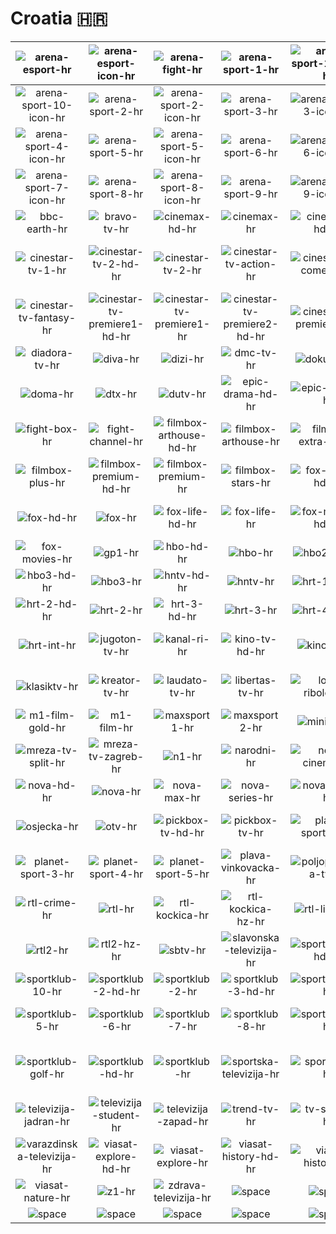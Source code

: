 # Croatia 🇭🇷

| ![arena-esport-hr] | ![arena-esport-icon-hr] | ![arena-fight-hr] | ![arena-sport-1-hr] | ![arena-sport-1-icon-hr] | ![arena-sport-10-hr] |
|:---:|:---:|:---:|:---:|:---:|:---:|
| ![arena-sport-10-icon-hr] | ![arena-sport-2-hr] | ![arena-sport-2-icon-hr] | ![arena-sport-3-hr] | ![arena-sport-3-icon-hr] | ![arena-sport-4-hr] |
| ![arena-sport-4-icon-hr] | ![arena-sport-5-hr] | ![arena-sport-5-icon-hr] | ![arena-sport-6-hr] | ![arena-sport-6-icon-hr] | ![arena-sport-7-hr] |
| ![arena-sport-7-icon-hr] | ![arena-sport-8-hr] | ![arena-sport-8-icon-hr] | ![arena-sport-9-hr] | ![arena-sport-9-icon-hr] | ![aurora-tv-hr] |
| ![bbc-earth-hr] | ![bravo-tv-hr] | ![cinemax-hd-hr] | ![cinemax-hr] | ![cinemax2-hd-hr] | ![cinemax2-hr] |
| ![cinestar-tv-1-hr] | ![cinestar-tv-2-hd-hr] | ![cinestar-tv-2-hr] | ![cinestar-tv-action-hr] | ![cinestar-tv-comedy-hr] | ![cinestar-tv-fantasy-hd-hr] |
| ![cinestar-tv-fantasy-hr] | ![cinestar-tv-premiere1-hd-hr] | ![cinestar-tv-premiere1-hr] | ![cinestar-tv-premiere2-hd-hr] | ![cinestar-tv-premiere2-hr] | ![cmc-tv-hr] |
| ![diadora-tv-hr] | ![diva-hr] | ![dizi-hr] | ![dmc-tv-hr] | ![doku-tv-hr] | ![doma-hd-hr] |
| ![doma-hr] | ![dtx-hr] | ![dutv-hr] | ![epic-drama-hd-hr] | ![epic-drama-hr] | ![fast-and-funbox-hr] |
| ![fight-box-hr] | ![fight-channel-hr] | ![filmbox-arthouse-hd-hr] | ![filmbox-arthouse-hr] | ![filmbox-extra-hd-hr] | ![filmbox-extra-hr] |
| ![filmbox-plus-hr] | ![filmbox-premium-hd-hr] | ![filmbox-premium-hr] | ![filmbox-stars-hr] | ![fox-crime-hd-hr] | ![fox-crime-hr] |
| ![fox-hd-hr] | ![fox-hr] | ![fox-life-hd-hr] | ![fox-life-hr] | ![fox-movies-hd-hr] | ![fox-movies-hd-hz-hr] |
| ![fox-movies-hr] | ![gp1-hr] | ![hbo-hd-hr] | ![hbo-hr] | ![hbo2-hd-hr] | ![hbo2-hr] |
| ![hbo3-hd-hr] | ![hbo3-hr] | ![hntv-hd-hr] | ![hntv-hr] | ![hrt-1-hd-hr] | ![hrt-1-hr] |
| ![hrt-2-hd-hr] | ![hrt-2-hr] | ![hrt-3-hd-hr] | ![hrt-3-hr] | ![hrt-4-hd-hr] | ![hrt-4-hr] |
| ![hrt-int-hr] | ![jugoton-tv-hr] | ![kanal-ri-hr] | ![kino-tv-hd-hr] | ![kino-tv-hr] | ![klape-i-tambure-tv-hr] |
| ![klasiktv-hr] | ![kreator-tv-hr] | ![laudato-tv-hr] | ![libertas-tv-hr] | ![lov-i-ribolov-hr] | ![m1-film-family-hr] |
| ![m1-film-gold-hr] | ![m1-film-hr] | ![maxsport1-hr] | ![maxsport2-hr] | ![mini-tv-hr] | ![mreza-tv-hr] |
| ![mreza-tv-split-hr] | ![mreza-tv-zagreb-hr] | ![n1-hr] | ![narodni-hr] | ![nova-cinema-hr] | ![nova-family-hr] |
| ![nova-hd-hr] | ![nova-hr] | ![nova-max-hr] | ![nova-series-hr] | ![nova-sport-hr] | ![nova-world-hr] |
| ![osjecka-hr] | ![otv-hr] | ![pickbox-tv-hd-hr] | ![pickbox-tv-hr] | ![planet-sport-1-hr] | ![planet-sport-2-hr] |
| ![planet-sport-3-hr] | ![planet-sport-4-hr] | ![planet-sport-5-hr] | ![plava-vinkovacka-hr] | ![poljoprivredna-tv-hr] | ![rtl-adria-hr] |
| ![rtl-crime-hr] | ![rtl-hr] | ![rtl-kockica-hr] | ![rtl-kockica-hz-hr] | ![rtl-living-hr] | ![rtl-passion-hr] |
| ![rtl2-hr] | ![rtl2-hz-hr] | ![sbtv-hr] | ![slavonska-televizija-hr] | ![sportklub-1-hd-hr] | ![sportklub-1-hr] |
| ![sportklub-10-hr] | ![sportklub-2-hd-hr] | ![sportklub-2-hr] | ![sportklub-3-hd-hr] | ![sportklub-3-hr] | ![sportklub-4-hr] |
| ![sportklub-5-hr] | ![sportklub-6-hr] | ![sportklub-7-hr] | ![sportklub-8-hr] | ![sportklub-9-hr] | ![sportklub-esports-hr] |
| ![sportklub-golf-hr] | ![sportklub-hd-hr] | ![sportklub-hr] | ![sportska-televizija-hr] | ![sportskatv-hr] | ![televizija-dalmacija-hr] |
| ![televizija-jadran-hr] | ![televizija-student-hr] | ![televizija-zapad-hr] | ![trend-tv-hr] | ![tv-sibenik-hr] | ![tv1000-hr] |
| ![varazdinska-televizija-hr] | ![viasat-explore-hd-hr] | ![viasat-explore-hr] | ![viasat-history-hd-hr] | ![viasat-history-hr] | ![viasat-nature-hd-hr] |
| ![viasat-nature-hr] | ![z1-hr] | ![zdrava-televizija-hr] | ![space] | ![space] | ![space] |
| ![space]| ![space]| ![space]| ![space]| ![space]| ![space]|


[arena-esport-hr]:arena-esport-hr.png
[arena-esport-icon-hr]:arena-esport-icon-hr.png
[arena-fight-hr]:arena-fight-hr.png
[arena-sport-1-hr]:arena-sport-1-hr.png
[arena-sport-1-icon-hr]:arena-sport-1-icon-hr.png
[arena-sport-10-hr]:arena-sport-10-hr.png
[arena-sport-10-icon-hr]:arena-sport-10-icon-hr.png
[arena-sport-2-hr]:arena-sport-2-hr.png
[arena-sport-2-icon-hr]:arena-sport-2-icon-hr.png
[arena-sport-3-hr]:arena-sport-3-hr.png
[arena-sport-3-icon-hr]:arena-sport-3-icon-hr.png
[arena-sport-4-hr]:arena-sport-4-hr.png
[arena-sport-4-icon-hr]:arena-sport-4-icon-hr.png
[arena-sport-5-hr]:arena-sport-5-hr.png
[arena-sport-5-icon-hr]:arena-sport-5-icon-hr.png
[arena-sport-6-hr]:arena-sport-6-hr.png
[arena-sport-6-icon-hr]:arena-sport-6-icon-hr.png
[arena-sport-7-hr]:arena-sport-7-hr.png
[arena-sport-7-icon-hr]:arena-sport-7-icon-hr.png
[arena-sport-8-hr]:arena-sport-8-hr.png
[arena-sport-8-icon-hr]:arena-sport-8-icon-hr.png
[arena-sport-9-hr]:arena-sport-9-hr.png
[arena-sport-9-icon-hr]:arena-sport-9-icon-hr.png
[aurora-tv-hr]:aurora-tv-hr.png
[bbc-earth-hr]:bbc-earth-hr.png
[bravo-tv-hr]:bravo-tv-hr.png
[cinemax-hd-hr]:hd/cinemax-hd-hr.png
[cinemax-hr]:cinemax-hr.png
[cinemax2-hd-hr]:hd/cinemax2-hd-hr.png
[cinemax2-hr]:cinemax2-hr.png
[cinestar-tv-1-hr]:cinestar-tv-1-hr.png
[cinestar-tv-2-hd-hr]:hd/cinestar-tv-2-hd-hr.png
[cinestar-tv-2-hr]:cinestar-tv-2-hr.png
[cinestar-tv-action-hr]:cinestar-tv-action-hr.png
[cinestar-tv-comedy-hr]:cinestar-tv-comedy-hr.png
[cinestar-tv-fantasy-hd-hr]:hd/cinestar-tv-fantasy-hd-hr.png
[cinestar-tv-fantasy-hr]:cinestar-tv-fantasy-hr.png
[cinestar-tv-premiere1-hd-hr]:hd/cinestar-tv-premiere1-hd-hr.png
[cinestar-tv-premiere1-hr]:cinestar-tv-premiere1-hr.png
[cinestar-tv-premiere2-hd-hr]:hd/cinestar-tv-premiere2-hd-hr.png
[cinestar-tv-premiere2-hr]:cinestar-tv-premiere2-hr.png
[cmc-tv-hr]:cmc-tv-hr.png
[diadora-tv-hr]:diadora-tv-hr.png
[diva-hr]:diva-hr.png
[dizi-hr]:dizi-hr.png
[dmc-tv-hr]:dmc-tv-hr.png
[doku-tv-hr]:doku-tv-hr.png
[doma-hd-hr]:hd/doma-hd-hr.png
[doma-hr]:doma-hr.png
[dtx-hr]:dtx-hr.png
[dutv-hr]:dutv-hr.png
[epic-drama-hd-hr]:hd/epic-drama-hd-hr.png
[epic-drama-hr]:epic-drama-hr.png
[fast-and-funbox-hr]:fast-and-funbox-hr.png
[fight-box-hr]:fight-box-hr.png
[fight-channel-hr]:fight-channel-hr.png
[filmbox-arthouse-hd-hr]:hd/filmbox-arthouse-hd-hr.png
[filmbox-arthouse-hr]:filmbox-arthouse-hr.png
[filmbox-extra-hd-hr]:hd/filmbox-extra-hd-hr.png
[filmbox-extra-hr]:filmbox-extra-hr.png
[filmbox-plus-hr]:filmbox-plus-hr.png
[filmbox-premium-hd-hr]:hd/filmbox-premium-hd-hr.png
[filmbox-premium-hr]:filmbox-premium-hr.png
[filmbox-stars-hr]:filmbox-stars-hr.png
[fox-crime-hd-hr]:hd/fox-crime-hd-hr.png
[fox-crime-hr]:fox-crime-hr.png
[fox-hd-hr]:hd/fox-hd-hr.png
[fox-hr]:fox-hr.png
[fox-life-hd-hr]:hd/fox-life-hd-hr.png
[fox-life-hr]:fox-life-hr.png
[fox-movies-hd-hr]:hd/fox-movies-hd-hr.png
[fox-movies-hd-hz-hr]:hd/fox-movies-hd-hz-hr.png
[fox-movies-hr]:fox-movies-hr.png
[gp1-hr]:gp1-hr.png
[hbo-hd-hr]:hd/hbo-hd-hr.png
[hbo-hr]:hbo-hr.png
[hbo2-hd-hr]:hd/hbo2-hd-hr.png
[hbo2-hr]:hbo2-hr.png
[hbo3-hd-hr]:hd/hbo3-hd-hr.png
[hbo3-hr]:hbo3-hr.png
[hntv-hd-hr]:hd/hntv-hd-hr.png
[hntv-hr]:hntv-hr.png
[hrt-1-hd-hr]:hd/hrt-1-hd-hr.png
[hrt-1-hr]:hrt-1-hr.png
[hrt-2-hd-hr]:hd/hrt-2-hd-hr.png
[hrt-2-hr]:hrt-2-hr.png
[hrt-3-hd-hr]:hd/hrt-3-hd-hr.png
[hrt-3-hr]:hrt-3-hr.png
[hrt-4-hd-hr]:hd/hrt-4-hd-hr.png
[hrt-4-hr]:hrt-4-hr.png
[hrt-int-hr]:hrt-int-hr.png
[jugoton-tv-hr]:jugoton-tv-hr.png
[kanal-ri-hr]:kanal-ri-hr.png
[kino-tv-hd-hr]:hd/kino-tv-hd-hr.png
[kino-tv-hr]:kino-tv-hr.png
[klape-i-tambure-tv-hr]:klape-i-tambure-tv-hr.png
[klasiktv-hr]:klasiktv-hr.png
[kreator-tv-hr]:kreator-tv-hr.png
[laudato-tv-hr]:laudato-tv-hr.png
[libertas-tv-hr]:libertas-tv-hr.png
[lov-i-ribolov-hr]:lov-i-ribolov-hr.png
[m1-film-family-hr]:m1-film-family-hr.png
[m1-film-gold-hr]:m1-film-gold-hr.png
[m1-film-hr]:m1-film-hr.png
[maxsport1-hr]:maxsport1-hr.png
[maxsport2-hr]:maxsport2-hr.png
[mini-tv-hr]:mini-tv-hr.png
[mreza-tv-hr]:mreza-tv-hr.png
[mreza-tv-split-hr]:mreza-tv-split-hr.png
[mreza-tv-zagreb-hr]:mreza-tv-zagreb-hr.png
[n1-hr]:n1-hr.png
[narodni-hr]:narodni-hr.png
[nova-cinema-hr]:nova-cinema-hr.png
[nova-family-hr]:nova-family-hr.png
[nova-hd-hr]:hd/nova-hd-hr.png
[nova-hr]:nova-hr.png
[nova-max-hr]:nova-max-hr.png
[nova-series-hr]:nova-series-hr.png
[nova-sport-hr]:nova-sport-hr.png
[nova-world-hr]:nova-world-hr.png
[osjecka-hr]:osjecka-hr.png
[otv-hr]:otv-hr.png
[pickbox-tv-hd-hr]:hd/pickbox-tv-hd-hr.png
[pickbox-tv-hr]:pickbox-tv-hr.png
[planet-sport-1-hr]:planet-sport-1-hr.png
[planet-sport-2-hr]:planet-sport-2-hr.png
[planet-sport-3-hr]:planet-sport-3-hr.png
[planet-sport-4-hr]:planet-sport-4-hr.png
[planet-sport-5-hr]:planet-sport-5-hr.png
[plava-vinkovacka-hr]:plava-vinkovacka-hr.png
[poljoprivredna-tv-hr]:poljoprivredna-tv-hr.png
[rtl-adria-hr]:rtl-adria-hr.png
[rtl-crime-hr]:rtl-crime-hr.png
[rtl-hr]:rtl-hr.png
[rtl-kockica-hr]:rtl-kockica-hr.png
[rtl-kockica-hz-hr]:rtl-kockica-hz-hr.png
[rtl-living-hr]:rtl-living-hr.png
[rtl-passion-hr]:rtl-passion-hr.png
[rtl2-hr]:rtl2-hr.png
[rtl2-hz-hr]:rtl2-hz-hr.png
[sbtv-hr]:sbtv-hr.png
[slavonska-televizija-hr]:slavonska-televizija-hr.png
[sportklub-1-hd-hr]:hd/sportklub-1-hd-hr.png
[sportklub-1-hr]:sportklub-1-hr.png
[sportklub-10-hr]:sportklub-10-hr.png
[sportklub-2-hd-hr]:hd/sportklub-2-hd-hr.png
[sportklub-2-hr]:sportklub-2-hr.png
[sportklub-3-hd-hr]:hd/sportklub-3-hd-hr.png
[sportklub-3-hr]:sportklub-3-hr.png
[sportklub-4-hr]:sportklub-4-hr.png
[sportklub-5-hr]:sportklub-5-hr.png
[sportklub-6-hr]:sportklub-6-hr.png
[sportklub-7-hr]:sportklub-7-hr.png
[sportklub-8-hr]:sportklub-8-hr.png
[sportklub-9-hr]:sportklub-9-hr.png
[sportklub-esports-hr]:sportklub-esports-hr.png
[sportklub-golf-hr]:sportklub-golf-hr.png
[sportklub-hd-hr]:hd/sportklub-hd-hr.png
[sportklub-hr]:sportklub-hr.png
[sportska-televizija-hr]:sportska-televizija-hr.png
[sportskatv-hr]:sportskatv-hr.png
[televizija-dalmacija-hr]:televizija-dalmacija-hr.png
[televizija-jadran-hr]:televizija-jadran-hr.png
[televizija-student-hr]:televizija-student-hr.png
[televizija-zapad-hr]:televizija-zapad-hr.png
[trend-tv-hr]:trend-tv-hr.png
[tv-sibenik-hr]:tv-sibenik-hr.png
[tv1000-hr]:tv1000-hr.png
[varazdinska-televizija-hr]:varazdinska-televizija-hr.png
[viasat-explore-hd-hr]:hd/viasat-explore-hd-hr.png
[viasat-explore-hr]:viasat-explore-hr.png
[viasat-history-hd-hr]:hd/viasat-history-hd-hr.png
[viasat-history-hr]:viasat-history-hr.png
[viasat-nature-hd-hr]:hd/viasat-nature-hd-hr.png
[viasat-nature-hr]:viasat-nature-hr.png
[z1-hr]:z1-hr.png
[zdrava-televizija-hr]:zdrava-televizija-hr.png

[space]:../../misc/space-1500.png "Space"

